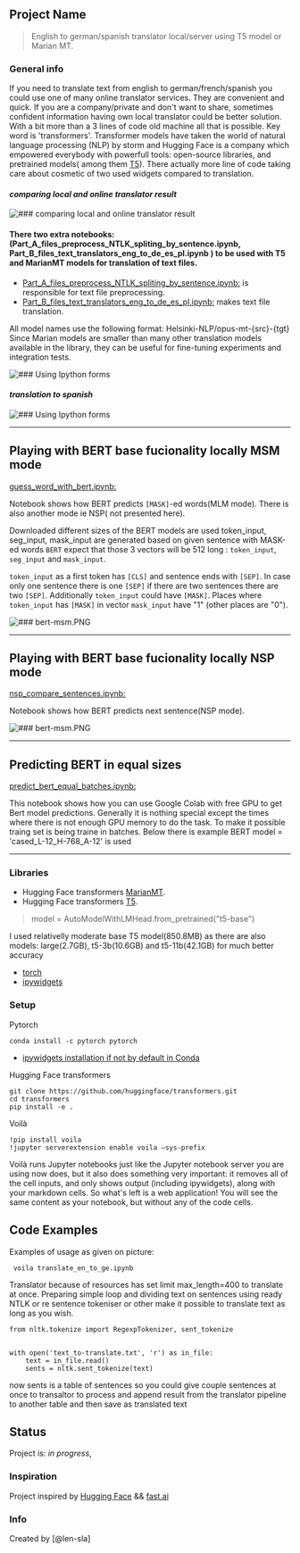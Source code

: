 ## Project Name
>English to german/spanish translator local/server using T5 model or Marian MT.



### General info
If you need to  translate  text from english  to german/french/spanish 
you could use one of many online translator services. They are convenient and quick.
If you are a company/private and don't want to share, sometimes confident information having own local translator could be better solution.
With a bit more than a 3 lines of code old machine all that is possible. Key word is 'transformers'.
Transformer models have taken the world of natural language processing (NLP) by storm and Hugging Face is a company
which empowered everybody with powerfull tools: open-source libraries, and pretrained models( among them [T5](https://huggingface.co/transformers/v2.7.0/model_doc/t5.html#tft5model)).
There actually more line of code taking care about cosmetic of two used widgets compared to translation. 

#### _comparing local and online translator result_ 
![### comparing local and online translator result ](en-ge-t5.JPG)

#### There two extra notebooks: (Part_A_files_preprocess_NTLK_spliting_by_sentence.ipynb, Part_B_files_text_translators_eng_to_de_es_pl.ipynb ) to be used with  T5 and MarianMT models for translation of text files.

* [Part_A_files_preprocess_NTLK_spliting_by_sentence.ipynb:](Part_A_files_preprocess_NTLK_spliting_by_sentence.ipynb) is responsible for text file preprocessing.
* [Part_B_files_text_translators_eng_to_de_es_pl.ipynb:](https://github.com/len-sla/NLP/blob/master/Part_B_files_text_translators_eng_to_de_es_pl.ipynb) makes text file translation.

All model names use the following format: Helsinki-NLP/opus-mt-{src}-{tgt}
Since Marian models are smaller than many other translation models available in the library, they can be useful for fine-tuning experiments and integration tests.

![### Using Ipython forms ](file_trans.JPG)

#### _translation to spanish_
![### Using Ipython forms ](text_es.JPG)


---

## Playing with BERT base fucionality locally MSM mode
[guess_word_with_bert.ipynb:](https://github.com/len-sla/NLP/blob/master/guess_word_with_bert.ipynb)

Notebook shows how BERT predicts `[MASK]`-ed words(MLM mode).
There is also another mode ie NSP( not presented here).

Downloaded different sizes of the BERT models are used 
token_input, seg_input, mask_input are generated based on given sentence with MASK-ed words
`BERT` expect that those 3 vectors will be  512 long : `token_input`, `seg_input` and  `mask_input`.

`token_input` as a first token has `[CLS]` and sentence ends with `[SEP]`. In case only one sentence there is one  `[SEP]` if there are two sentences there are two  `[SEP]`.
Additionally  `token_input` could have `[MASK]`.
Places where  `token_input` has `[MASK]` in vector `mask_input` have "1" (other places are "0").

![### bert-msm.PNG](bert-msm.PNG)



---

## Playing with BERT base fucionality locally NSP mode
[nsp_compare_sentences.ipynb:](https://github.com/len-sla/NLP/blob/master/nsp_compare_sentences.ipynb)

Notebook shows how BERT predicts next sentence(NSP mode).




![### bert-msm.PNG](bert-nsp.PNG)



---
## Predicting BERT in equal sizes
[predict_bert_equal_batches.ipynb:](https://github.com/len-sla/NLP/blob/master/predict_bert_equal_batches.ipynb)

This notebook shows how you can use Google Colab with free GPU to get Bert model predictions. Generally it is nothing special except the times where there is not enough GPU memory to do the task. To make it possible traing set is being traine in batches. Below there is example BERT model = 'cased_L-12_H-768_A-12' is used

---


### Libraries
* Hugging Face transformers [MarianMT](https://huggingface.co/transformers/model_doc/marian.html).
* Hugging Face transformers [T5](https://huggingface.co/transformers/v2.7.0/model_doc/t5.html#tft5model).
 > model = AutoModelWithLMHead.from_pretrained("t5-base")
 
 I used relativelly moderate base T5 model(850.8MB) as there are also models: large(2.7GB), t5-3b(10.6GB) and t5-11b(42.1GB) for much better accuracy
 
* [torch](https://pytorch.org/)
* [ipywidgets](https://ipywidgets.readthedocs.io/en/stable/)

### Setup

Pytorch
```
conda install -c pytorch pytorch

```
* [ipywidgets installation if not by default in Conda](https://ipywidgets.readthedocs.io/en/stable/user_install.html)

Hugging Face transformers

```
git clone https://github.com/huggingface/transformers.git
cd transformers
pip install -e .
```
Voilà

```
!pip install voila
!jupyter serverextension enable voila —sys-prefix
```
Voilà runs Jupyter notebooks just like the Jupyter notebook server you are using now does, but it also does something very important: it removes all of the cell inputs, and only shows output (including ipywidgets), along with your markdown cells. So what's left is a web application!  You will see the same content as your notebook, but without any of the code cells.

## Code Examples

Examples of usage as given on picture:
```
 voila translate_en_to_ge.ipynb
```

Translator because of resources has set limit max_length=400 to translate at once.
Preparing simple loop and dividing text on sentences using ready NTLK  or re sentence tokeniser or other make it possible to translate text as long as you wish.

``` 
from nltk.tokenize import RegexpTokenizer, sent_tokenize


with open('text_to-translate.txt', 'r') as in_file:
    text = in_file.read()
    sents = nltk.sent_tokenize(text)
``` 

now sents is a table of sentences so you could  give couple sentences at once to transaltor to process and append result from the translator pipeline to another table and then save as translated text

## Status
Project is: _in progress_, 

### Inspiration

 Project inspired by
 [Hugging Face](https://huggingface.co/)
 &&
 [fast.ai ](https://www.fast.ai/)


### Info
Created by [@len-sla]
